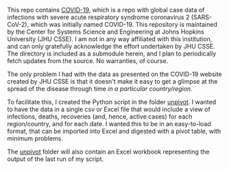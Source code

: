 This repo contains [COVID-19]('.COVID-19/'), which is a repo with global case
data of infections with severe acute respiratory syndrome coronavirus 2
(SARS-CoV-2), which was initially named COVID-19. This repository is maintained
by the Center for Systems Science and Engineering at Johns Hopkins University
(JHU CSSE). I am not in any way affiliated with this institution, and can only
gratefully acknowledge the effort undertaken by JHU CSSE. The  directory is
included as a submodule herein, and I plan to periodically fetch updates from
the source. No warranties, of course.

The only problem I had with the data as presented on the COVID-19 website
created by JHU CSSE is that it doesn't make it easy to get a glimpse at the
spread of the disease through time _in a particular country/region_.

To facilitate this, I created the Python script in the folder [unpivot](./unpivot).
I wanted to have the data in a single csv or Excel file that would include a
view of infections, deaths, recoveries (and, hence, active cases) for each
region/country, and for each date. I wanted this to be in an easy-to-load
format, that can be imported into Excel and digested with a pivot table, with
minimum problems.

The [unpivot](./unpivot) folder will also contain an Excel workbook representing
the output of the last run of my script.